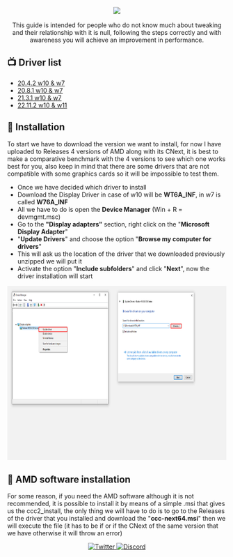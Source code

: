 <p align="center">

  <img src="https://upload.wikimedia.org/wikipedia/commons/thumb/7/7c/AMD_Logo.svg/1280px-AMD_Logo.svg.png" height="100" />
</p>

<p align="center">
This guide is intended for people who do not know much about tweaking and their relationship with it is null, following the steps correctly and with awareness you will achieve an improvement in performance.
</p>




📺 Driver list
---------------
* [20.4.2 w10 & w7](https://github.com/Matishzz/AMD-Install-Drivers/releases/tag/AMD-Driver-20.4.2) 
* [20.8.1 w10 & w7](https://github.com/Matishzz/AMD-Install-Drivers/releases/tag/AMD-Driver-20.8.1)
* [21.3.1 w10 & w7](https://github.com/Matishzz/AMD-Install-Drivers/releases/tag/AMD-Driver-21.3.1)
* [22.11.2 w10 & w11](https://github.com/Matishzz/AMD-Install-Drivers/releases/tag/AMD-Driver-22.11.2)

🤖 Installation
---------------
To start we have to download the version we want to install, for now I have uploaded to Releases 4 versions of AMD along with its CNext, it is best to make a comparative benchmark with the 4 versions to see which one works best for you, also keep in mind that there are some drivers that are not compatible with some graphics cards so it will be impossible to test them.

* Once we have decided which driver to install 
* Download the Display Driver in case of w10 will be __WT6A_INF__, in w7 is called __W76A_INF__
* All we have to do is open the __Device Manager__ (Win + R = devmgmt.msc)
* Go to the __"Display adapters"__ section, right click on the "__Microsoft Display Adapter__" 
* "__Update Drivers__" and choose the option "__Browse my computer for drivers__"
* This will ask us the location of the driver that we downloaded previously unzipped we will put it
* Activate the option "__Include subfolders__" and click "__Next__", now the driver installation will start

 <img src="Media/DeviceManager.png" width="800" height="400"/>

🔧 AMD software installation
---------------
For some reason, if you need the AMD software although it is not recommended, it is possible to install it by means of a simple .msi that gives us the ccc2_install, the only thing we will have to do is to go to the Releases of the driver that you installed and download the "__ccc-next64.msi__" then we will execute the file (it has to be if or if the CNext of the same version that we have otherwise it will throw an error)


<p align="center">
  <a href="https://twitter.com/Matishzz">
    <img src="https://img.shields.io/badge/-Twitter-black?style=for-the-badge&logo=twitter" alt="Twitter">
  </a>
  <a href="https://discord.io/MatishzzTweaking">
    <img src="https://img.shields.io/badge/-Discord-black?style=for-the-badge&logo=discord" alt="Discord">
  </a>
</p>
